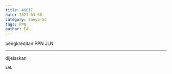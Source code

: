 ```yaml
---
title: 46617
date: 2021-03-08
category: Tanya-SC
tags: PPN
author: EAL
---
```


pengkreditan PPN JLN

---

dijelaskan

`EAL`
